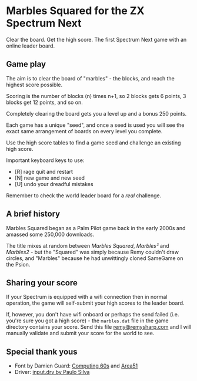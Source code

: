 # Marbles Squared for the ZX Spectrum Next

Clear the board. Get the high score. The first Spectrum Next game with an online leader board.

## Game play

The aim is to clear the board of "marbles" - the blocks, and reach the highest score possible.

Scoring is the number of blocks (n) times n+1, so 2 blocks gets 6 points, 3 blocks get 12 points, and so on.

Completely clearing the board gets you a level up and a bonus 250 points.

Each game has a unique "seed", and once a seed is used you will see the exact same arrangement of boards on every level you complete.

Use the high score tables to find a game seed and challenge an existing high score.

Important keyboard keys to use:

- [R] rage quit and restart
- [N] new game and new seed
- [U] undo your dreadful mistakes

Remember to check the world leader board for a *real* challenge.

## A brief history

Marbles Squared began as a Palm Pilot game back in the early 2000s and amassed some 250,000 downloads.

The title mixes at random between _Marbles Squared_, _Marbles²_ and _Marbles2_ - but the "Squared" was simply because Remy couldn't draw circles, and "Marbles" because he had unwittingly cloned SameGame on the Psion.

## Sharing your score

If your Spectrum is equipped with a wifi connection then in normal operation, the game will self-submit your high scores to the leader board.

If, however, you don't have wifi onboard or perhaps the send failed (i.e. you're sure you got a high score) - the `marbles.dat` file in the game directory contains your score. Send this file [remy@remysharp.com](mailto:remy@remysharp.com?subject=marbles%20score) and I will manually validate and submit your score for the world to see.

## Special thank yous

- Font by Damien Guard: [Computing 60s](https://damieng.com/typography/zx-origins/computing-60s) and [Area51](https://damieng.com/typography/zx-origins/area51)
- Driver: [input.drv by Paulo Silva](https://github.com/paulossilva/gameinput/)
